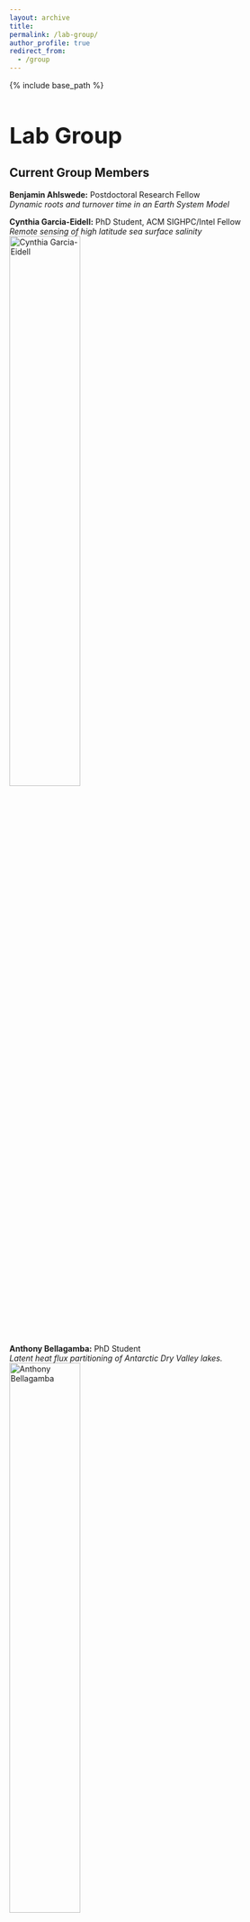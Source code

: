 ```yaml
---
layout: archive
title:
permalink: /lab-group/
author_profile: true
redirect_from:
  - /group
---
```


{% include base_path %}

<h1 style="font-size: 40px; font-weight: bold; margin-bottom: 0.5em;">Lab Group</h1>

## Current Group Members

**Benjamin Ahlswede:** Postdoctoral Research Fellow<br>
_Dynamic roots and turnover time in an Earth System Model_

**Cynthia Garcia-Eidell:** PhD Student,  ACM SIGHPC/Intel Fellow<br>
_Remote sensing of high latitude sea surface salinity_<br>
<img src="http://berkelha.people.uic.edu/wp-content/uploads/177528_10150910599964678_1549231334_o.jpg" alt="Cynthia Garcia-Eidell" style="width: 50%; height: auto;">

**Anthony Bellagamba:** PhD Student<br>
_Latent heat flux partitioning of Antarctic Dry Valley lakes._<br>
<img src="http://berkelha.people.uic.edu/wp-content/uploads/Me-Antarctica.jpg" alt="Anthony Bellagamba" style="width: 50%; height: auto;">

**Frank Zurek:** MS Student<br>
_Climatological trends and ecological effects of changing surface frost frequency across the western US alpine regions._

**Angellica Kucinski:** Undergraduate researcher

**Melissa Carter:** Undergraduate researcher

---

## Alumni

**Francois Ritter:** PhD Student<br>
_Ecological significance of dew and small precipitation events_<br>
<img src="http://berkelha.people.uic.edu/wp-content/uploads/Francois_ritter.jpeg" alt="Francois Ritter" style="width: 50%; height: auto;">

**Ben Alsip:** Masters Student (at EPA)<br>
_Carbonyl sulfide fluxes from a restored prairie in Illinois_<br>
<img src="http://berkelha.people.uic.edu/wp-content/uploads/unnamed.jpg" alt="Ben Alsip" style="width: 50%; height: auto;">

**Ann Cosgrove:** Masters student (at WeWork)<br>
_The atmospheric footprint of Chicago’s Urban Heat Island._<br>
<img src="http://berkelha.people.uic.edu/wp-content/uploads/IMG_6605.jpg" alt="Ann Cosgrove" style="width: 50%; height: auto;">

**Megan Castro:** Undergraduate Research Assistant (at Michigan State University)<br>
_Stable isotope analysis of old growth hemlocks from UP Michigan_

**Ioana Stefanescu:** Undergraduate Research Assistant (at U. Wyoming)<br>
_Stable isotope analysis of Rocky Mountain tree rings_<br>
<img src="http://berkelha.people.uic.edu/wp-content/uploads/lab.jpg" alt="Ioana Stefanescu" style="width: 50%; height: auto;">

**Jesus Campos:** Undergraduate Research Assistant (at UCI)<br>
_Inverse modeling of carbonyl sulfide over continental US_<br>
<img src="http://berkelha.people.uic.edu/wp-content/uploads/IMG_4614.jpg" alt="Blanca Escutia" style="width: 50%; height: auto;">

**Blanca Escutia:** Undergraduate Research Assistant<br>
_Isotopic ratio of permafrost pore waters_<br>
<img src="http://berkelha.people.uic.edu/wp-content/uploads/IMG_2461.jpg" alt="Blanca Escutia" style="width: 50%; height: auto;">

**Danielle Petkunas:** Undergraduate Research Assistant<br>
_Carbon monoxide fluxes from a tallgrass prairie _<br>
<img src="https://berkelha.people.uic.edu/wp-content/uploads/image1-330x330.jpg" alt="Danielle Petkunas" style="width: 50%; height: auto;">

**Justin Klein:** Undergraduate Research Assistant<br>
_Preparation of wood cellulose for isotopic analysis_<br>
<img src="http://berkelha.people.uic.edu/wp-content/uploads/FullSizeRender-5.jpg" alt="Justin Klein" style="width: 50%; height: auto;">

**Jenny Bueno:** Undergraduate Research Assistant<br>
_Plant sulfur and carbon fluxes under controlled laboratory setting_<br>
<img src="http://berkelha.people.uic.edu/wp-content/uploads/unnamed-2.jpg" alt="Jenny Bueno" style="width: 50%; height: auto;">

**Lucero Serrano (left):** Undergraduate Research Assistant<br>
_Cyrogenic Extraction specialist_<br>
**Omar Ortiz (right):** Undergraduate Research Assistant<br>
_Soil incubator_<br>
<img src="http://berkelha.people.uic.edu/wp-content/uploads/FullSizeRender-6.jpg" alt="FullSizeRender-6" style="width: 50%; height: auto;">

**Esther Yim:** Undergraduate Research Assistant<br>
_Isotopic ratios of snowpack and rainwaters in the intermountain West_<br>
<img src="http://berkelha.people.uic.edu/wp-content/uploads/Jump.jpg" alt="Jump" style="width: 50%; height: auto;">

**Abe Beloso:** Lab Technician<br>
<img src="https://berkelha.people.uic.edu/wp-content/uploads/FullSizeRender-2-330x240.jpg" alt="ullSizeRender-2-330x240" style="width: 50%; height: auto;">

**Ross Perez (center):** Undergraduate Research Assistant<br>
_Gravity expert_<br>
**Richard Shell (left):** Undergraduate Research Assistant<br>
_Isotopic analysis of Indian tree cores_<br>
<img src="http://berkelha.people.uic.edu/wp-content/uploads/FullSizeRender-3.png" alt="FullSizeRender-3" style="width: 50%; height: auto;">

**Dariusz “the pipette master” Horwat:** Undergraduate Research Assistant<br>
_Analysis of Greenland firn cores_<br>
<img src="https://berkelha.people.uic.edu/wp-content/uploads/IMG_1810-e1429012512154-225x300.jpg" alt="IMG_1810-e1429012512154-225x300" style="width: 50%; height: auto;">

**Tom Larsen:** Undergraduate Research Assistant<br>
_DIY Sensors_<br>
<img src="http://berkelha.people.uic.edu/wp-content/uploads/IMG_4123.jpg" alt="IMG_4123" style="width: 50%; height: auto;">

**John Balediata:** Undergraduate Research Assistant<br>
_Stable isotope analysis of Chicago area soil waters_<br>
<img src="https://berkelha.people.uic.edu/wp-content/uploads/IMG_1888-330x330.jpg" alt="IMG_1888-330x330" style="width: 50%; height: auto;">

**Joe Ricchiuto:** Undergraduate Research Assistant<br>
_Atmospheric mercury concentrations in the city of Chicago_<br>
<img src="http://berkelha.people.uic.edu/wp-content/uploads/IMG_2073-e1446431399473.jpg" alt="IMG_2073-e1446431399473" style="width: 50%; height: auto;">

**Jimmy Zhou:** Undergraduate Research Assistant<br>
_Drought and ecohydrology in northeast India_<br>
<img src="http://berkelha.people.uic.edu/wp-content/uploads/IMG_2476.jpg" alt="IMG_2476" style="width: 50%; height: auto;">

**Jimmy Byron:** Undergraduate Research Assistant<br>
_Forensic analysis of coconut waters_<br>
<img src="http://berkelha.people.uic.edu/wp-content/uploads/IMG_0011.jpg" alt="IMG_0011" style="width: 50%; height: auto;">

**Laura Hildebrand:** Undergraduate Research Assistant<br>
_Carbon monoxide concentrations in south side of Chicago_<br>
<img src="http://berkelha.people.uic.edu/wp-content/uploads/IMG_0454.jpg" alt="IMG_0454" style="width: 50%; height: auto;">

**Ian Patete:** Undergraduate Research Assistant<br>
_Stable isotopic investigation of sonically levitated water droplets_<br>
<img src="http://berkelha.people.uic.edu/wp-content/uploads/IMG_0960.jpg" alt="IMG_0960" style="width: 50%; height: auto;">

**Kristen Pearce:** Undergraduate Researcher<br>

**Will Talavera:** Undergraduate Researcher<br>

**Kyle Inthabandith:** Undergraduate Researcher<br>

**Yasmeen Hamed:** Undergraduate Researcher<br>
